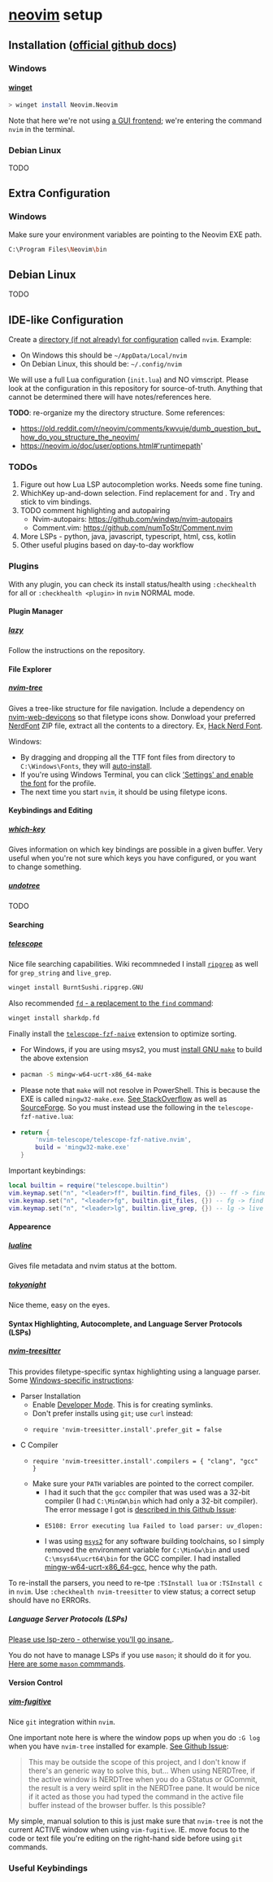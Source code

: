 # [neovim](https://github.com/neovim/neovim) setup

## Installation ([official github docs](https://github.com/neovim/neovim/wiki/Installing-Neovim))

### Windows

#### [winget](https://winstall.app/apps/Neovim.Neovim)

```bash
> winget install Neovim.Neovim
```

Note that here we're not using [a GUI frontend](https://github.com/neovim/neovim/wiki/Related-projects#gui); we're entering the command `nvim` in the terminal.

### Debian Linux

TODO

## Extra Configuration

### Windows

Make sure your environment variables are pointing to the Neovim EXE path.

```bash
C:\Program Files\Neovim\bin
```

## Debian Linux

TODO

## IDE-like Configuration

Create a [directory (if not already) for configuration](https://neovim.io/doc/user/lua-guide.html#lua-guide-config) called `nvim`. Example:
- On Windows this should be `~/AppData/Local/nvim`
- On Debian Linux, this should be: `~/.config/nvim`

We will use a full Lua configuration (`init.lua`) and NO vimscript.
Please look at the configuration in this repository for source-of-truth. Anything that cannot be determined there will have notes/references here.

**TODO**: re-organize my the directory structure. Some references:
- https://old.reddit.com/r/neovim/comments/kwvuje/dumb_question_but_how_do_you_structure_the_neovim/
- https://neovim.io/doc/user/options.html#'runtimepath'

### TODOs

1. Figure out how Lua LSP autocompletion works. Needs some fine tuning.
2. WhichKey up-and-down selection. Find replacement for <C-D> and <C-U>. Try and stick to vim bindings. 
3. TODO comment highlighting and autopairing
    - Nvim-autopairs: https://github.com/windwp/nvim-autopairs
    - Comment.vim: https://github.com/numToStr/Comment.nvim
4. More LSPs - python, java, javascript, typescript, html, css, kotlin
5. Other useful plugins based on day-to-day workflow

### Plugins

With any plugin, you can check its install status/health using `:checkhealth` for all or `:checkhealth <plugin>` in `nvim` NORMAL mode.

#### Plugin Manager

##### [lazy](https://github.com/folke/lazy.nvim)

Follow the instructions on the repository.

#### File Explorer

##### [nvim-tree](https://github.com/nvim-tree/nvim-tree.lua)

Gives a tree-like structure for file navigation.
Include a dependency on [nvim-web-devicons](https://github.com/nvim-tree/nvim-web-devicons) so that filetype icons show.
Donwload your preferred [NerdFont](https://www.nerdfonts.com/) ZIP file, extract all the contents to a directory. Ex, [Hack Nerd Font](https://www.programmingfonts.org/#hack).

Windows: 
- By dragging and dropping all the TTF font files from directory to `C:\Windows\Fonts`, they will [auto-install](https://support.microsoft.com/en-us/office/add-a-font-b7c5f17c-4426-4b53-967f-455339c564c1).
- If you're using Windows Terminal, you can click ['Settings' and enable the font](https://learn.microsoft.com/en-us/windows/terminal/tutorials/custom-prompt-setup) for the profile.
- The next time you start `nvim`, it should be using filetype icons.

#### Keybindings and Editing

##### [which-key](https://github.com/folke/which-key.nvim)

Gives information on which key bindings are possible in a given buffer. Very useful when you're not sure which keys you have configured, or you want to change something.

##### [undotree](https://github.com/mbbill/undotree)

TODO

#### Searching

##### [telescope](https://github.com/nvim-telescope/telescope.nvim)

Nice file searching capabilities. Wiki recommneded I install [`ripgrep`](https://github.com/BurntSushi/ripgrep) as well for `grep_string` and `live_grep`.

```bash
winget install BurntSushi.ripgrep.GNU
```

Also recommended [`fd` - a replacement to the `find` command](https://github.com/sharkdp/fd):

```bash
winget install sharkdp.fd
```

Finally install the [`telescope-fzf-naive`](https://github.com/nvim-telescope/telescope-fzf-native.nvim) extension to optimize sorting.
- For Windows, if you are using msys2, you must [install GNU `make`](https://packages.msys2.org/package/mingw-w64-ucrt-x86_64-make?repo=ucrt64) to build the above extension
- ```bash
  pacman -S mingw-w64-ucrt-x86_64-make
  ```
- Please note that `make` will not resolve in PowerShell. This is because the EXE is called `mingw32-make.exe`. [See StackOverflow](https://stackoverflow.com/questions/42752721/mingw-64-ships-without-make-exe) as well as [SourceForge](https://sourceforge.net/p/mingw-w64/wiki2/Make/). So you must instead use the following in the `telescope-fzf-native.lua`:
- ```lua
  return {
      'nvim-telescope/telescope-fzf-native.nvim',
      build = 'mingw32-make.exe'
  }
  ```

Important keybindings:

```lua
local builtin = require("telescope.builtin")
vim.keymap.set("n", "<leader>ff", builtin.find_files, {}) -- ff -> find files
vim.keymap.set("n", "<leader>fg", builtin.git_files, {}) -- fg -> find git
vim.keymap.set("n", "<leader>lg", builtin.live_grep, {}) -- lg -> live grep
```

#### Appearence

##### [lualine](https://github.com/nvim-lualine/lualine.nvim)

Gives file metadata and nvim status at the bottom.

##### [tokyonight](https://github.com/folke/tokyonight.nvim)

Nice theme, easy on the eyes.

#### Syntax Highlighting, Autocomplete, and Language Server Protocols (LSPs)

##### [nvim-treesitter](https://github.com/nvim-treesitter/nvim-treesitter)

This provides filetype-specific syntax highlighting using a language parser.
Some [Windows-specific instructions](https://github.com/nvim-treesitter/nvim-treesitter/wiki/Windows-support):
- Parser Installation
  - Enable [Developer Mode](https://learn.microsoft.com/en-us/windows/apps/get-started/enable-your-device-for-development). This is for creating symlinks.
  - Don't prefer installs using `git`; use `curl` instead:
  - ```vim
    require 'nvim-treesitter.install'.prefer_git = false
    ```
- C Compiler
  - ```vim
    require 'nvim-treesitter.install'.compilers = { "clang", "gcc" }
    ```
  - Make sure your `PATH` variables are pointed to the correct compiler.
    - I had it such that the `gcc` compiler that was used was a 32-bit compiler (I had `C:\MinGW\bin` which had only a 32-bit compiler). The error message I got is [described in this Github Issue](https://github.com/nvim-treesitter/nvim-treesitter/issues/1985):
    - ```bash
      E5108: Error executing lua Failed to load parser: uv_dlopen: C:\Users\Swagat\AppData\Local\nvim\plugged\nvim-treesitter\parser\cpp.so is not a valid Win32 application."
      ```
    - I was using [`msys2`](https://www.msys2.org/) for any software building toolchains, so I simply removed the environment variable for `C:\MinGw\bin` and used `C:\msys64\ucrt64\bin` for the GCC compiler. I had installed [mingw-w64-ucrt-x86_64-gcc](https://packages.msys2.org/package/mingw-w64-ucrt-x86_64-gcc?repo=ucrt64), hence why the path.

To re-install the parsers, you need to re-tpe `:TSInstall lua` or `:TSInstall c` in `nvim`.
Use `:checkhealth nvim-treesitter` to view status; a correct setup should have no ERRORs.

##### Language Server Protocols (LSPs)

[Please use lsp-zero - otherwise you'll go insane.](https://github.com/VonHeikemen/lsp-zero.nvim).

You do not have to manage LSPs if you use `mason`; it should do it for you. [Here are some `mason` commmands](https://github.com/williamboman/mason.nvim#commands).

#### Version Control

##### [vim-fugitive](https://github.com/tpope/vim-fugitive)

Nice `git` integration within `nvim`.

One important note here is where the window pops up when you do `:G log` when you have `nvim-tree` installed for example. [See Github Issue](https://github.com/tpope/vim-fugitive/issues/326):

> This may be outside the scope of this project, and I don't know if there's an generic way to solve this, but...
When using NERDTree, if the active window is NERDTree when you do a GStatus or GCommit, the result is a very weird split in the NERDTree pane. It would be nice if it acted as those you had typed the command in the active file buffer instead of the browser buffer.
Is this possible?

My simple, manual solution to this is just make sure that `nvim-tree` is not the current ACTIVE window when using `vim-fugitive`. IE. move focus to the code or text file you're editing on the right-hand side before using `git` commands.

### Useful Keybindings

